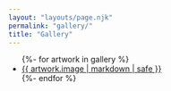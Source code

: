 ```yaml
---
layout: "layouts/page.njk"
permalink: "gallery/"
title: "Gallery"
---
```


<ul>
	{%- for artwork in gallery %}
	<li>
		<a href="./{{artwork.slug}}/">{{ artwork.image | markdown | safe }}</a>
	</li>
	{%- endfor %}
</ul>
